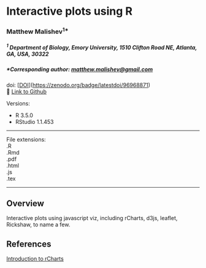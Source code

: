 # Interactive plots using R     

### Matthew Malishev<sup>1*</sup>

##### _<sup>1</sup> Department of Biology, Emory University, 1510 Clifton Road NE, Atlanta, GA, USA, 30322_    

##### *Corresponding author: matthew.malishev@gmail.com  

doi: [[DOI](https://zenodo.org/badge/96968871.svg)](https://zenodo.org/badge/latestdoi/96968871)  
:link: [Link to Github](https://github.com/darwinanddavis)  

Versions:  
 - R 3.5.0  
 - RStudio 1.1.453     

******

File extensions:   
.R  
.Rmd    
.pdf  
.html  
.js  
.tex  

******  

## Overview  
Interactive plots using javascript viz, including rCharts, d3js, leaflet, Rickshaw, to name a few.    

## References  
[Introduction to rCharts](http://ramnathv.github.io/rCharts/)  

